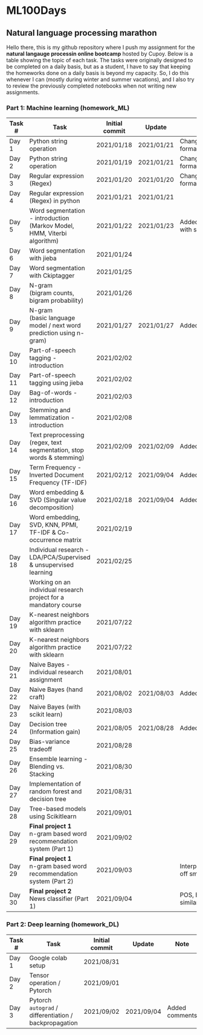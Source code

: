 # ML100Days
## Natural language processing marathon

Hello there, this is my github repository where I push my assignment for the <b>natural langauge processin online bootcamp</b> hosted by Cupoy. Below is a table showing the topic of each task. The tasks were originally designed to be completed on a daily basis, but as a student, I have to say that keeping the homeworks done on a daily basis is beyond my capacity. So, I do this whenever I can (mostly during winter and summer vacations), and I also try to review the previously completed notebooks when not writing new assignments. 
### Part 1: Machine learning (homework_ML)

|Task #  | Task                                                                         | Initial commit  | Update     | Note                           |
|--------|----------------------------------------------------------------------------- |---------------- |------------|--------------------------------|
| Day 1  | Python string operation                                                      | 2021/01/18      | 2021/01/21 | Changed filename formatting    |
| Day 2  | Python string operation                                                      | 2021/01/19      | 2021/01/21 | Changed filename formatting    |
| Day 3  | Regular expression (Regex)                                                   | 2021/01/20      | 2021/01/20 | Changed filename formatting    |
| Day 4  | Regular expression (Regex) in python                                         | 2021/01/21      | 2021/01/21 |                                |
| Day 5  | Word segmentation - introduction <br>(Markov Model, HMM, Viterbi algorithm)  | 2021/01/22      | 2021/01/23 | Added comparison with solution |
| Day 6  | Word segmentation with jieba                                                 | 2021/01/24      |            |                                |
| Day 7  | Word segmentation with Ckiptagger                                            | 2021/01/25      |            |                                |
| Day 8  | N-gram <br>(bigram counts, bigram probability)                               | 2021/01/26      |            |                                |
| Day 9  | N-gram <br>(basic language model / next word prediction using n-gram)        | 2021/01/27      | 2021/01/27 | Added comments                 |
| Day 10 | Part-of-speech tagging  -  introduction                                      | 2021/02/02      |            |                                |
| Day 11 | Part-of-speech tagging using jieba                                           | 2021/02/02      |            |                                |
| Day 12 | Bag-of-words - introduction                                                  | 2021/02/03      |            |                                |
| Day 13 | Stemming and lemmatization - introduction                                    | 2021/02/08      |            |                                |
| Day 14 | Text preprocessing (regex, text segmentation, stop words & stemming)         | 2021/02/09      | 2021/02/09 | Added comments                 |
| Day 15 | Term Frequency - Inverted Document Frequency (TF-IDF)                        | 2021/02/12      | 2021/09/04 | Added comments                 |
| Day 16 | Word embedding & SVD (Singular value decomposition)                          | 2021/02/18      | 2021/09/04 | Added comments                 |
| Day 17 | Word embedding, SVD, KNN, PPMI, TF-IDF & Co-occurrence matrix                | 2021/02/19      |            |                                |
| Day 18 | Individual research - LDA/PCA/Supervised & unsupervised learning             | 2021/02/25      |            |                                |
|        | Working on an individual research project for a mandatory course                                                                             |
| Day 19 | K-nearest neighbors algorithm practice with sklearn                          | 2021/07/22      |            |                                |
| Day 20 | K-nearest neighbors algorithm practice with sklearn                          | 2021/07/22      |            |                                |
| Day 21 | Naive Bayes - individual research assignment                                 | 2021/08/01      |            |                                |
| Day 22 | Naive Bayes (hand craft)                                                     | 2021/08/02      | 2021/08/03 | Added comments                 |
| Day 23 | Naive Bayes (with scikit learn)                                              | 2021/08/03      |            |                                |
| Day 24 | Decision tree <br>(Information gain)                                         | 2021/08/05      | 2021/08/28 | Added comments                 |
| Day 25 | Bias-variance tradeoff                                                       | 2021/08/28      |            |                                |
| Day 26 | Ensemble learning - Blending vs. Stacking                                    | 2021/08/30      |            |                                |
| Day 27 | Implementation of random forest and decision tree                            | 2021/08/31      |            |                                |
| Day 28 | Tree-based models using Scikitlearn                                          | 2021/09/01      |            |                                |
| Day 29 | <b>Final project 1</b><br>n-gram based word recommendation system (Part 1)   | 2021/09/02      |            |                                |
| Day 29 | <b>Final project 1</b><br>n-gram based word recommendation system (Part 2)   | 2021/09/03      |            |Interpolation/base-off smoothing|
| Day 30 | <b>Final project 2</b><br>News classifier (Part 1)                           | 2021/09/04      |            | POS, BOW, Cosine similarity    |


### Part 2: Deep learning (homework_DL)
|Task #  | Task                                                                         | Initial commit  | Update     | Note                           |
|--------|----------------------------------------------------------------------------- |---------------- |------------|--------------------------------|
| Day 1  | Google colab setup                                                           | 2021/08/31      |            |                                |
| Day 2  | Tensor operation / Pytorch                                                   | 2021/09/01      |            |                                |
| Day 3  | Pytorch `autograd` / differentiation / backpropagation                       | 2021/09/02      | 2021/09/04 | Added comments                 |

